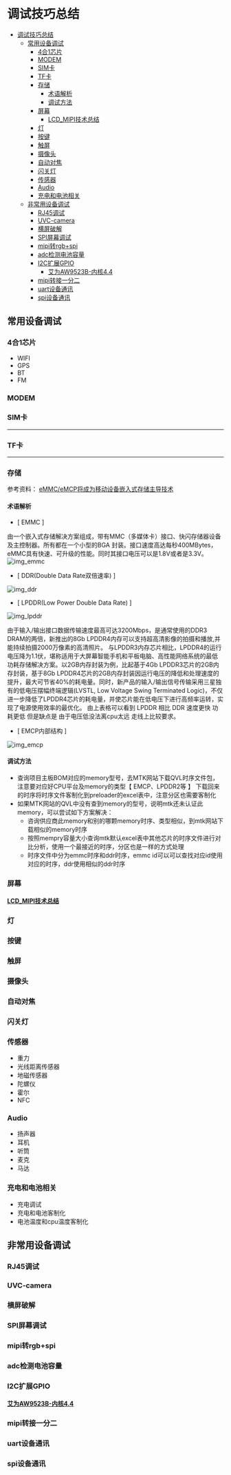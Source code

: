 # 调试技巧总结

- [调试技巧总结](#调试技巧总结)
  - [常用设备调试](#常用设备调试)
    - [4合1芯片](#4合1芯片)
    - [MODEM](#modem)
    - [SIM卡](#sim卡)
    - [TF卡](#tf卡)
    - [存储](#存储)
      - [术语解析](#术语解析)
      - [调试方法](#调试方法)
    - [屏幕](#屏幕)
      - [LCD_MIPI技术总结](#lcd_mipi技术总结)
    - [灯](#灯)
    - [按键](#按键)
    - [触屏](#触屏)
    - [摄像头](#摄像头)
    - [自动对焦](#自动对焦)
    - [闪关灯](#闪关灯)
    - [传感器](#传感器)
    - [Audio](#audio)
    - [充电和电池相关](#充电和电池相关)
  - [非常用设备调试](#非常用设备调试)
    - [RJ45调试](#rj45调试)
    - [UVC-camera](#uvc-camera)
    - [横屏破解](#横屏破解)
    - [SPI屏幕调试](#spi屏幕调试)
    - [mipi转rgb+spi](#mipi转rgbspi)
    - [adc检测电池容量](#adc检测电池容量)
    - [I2C扩展GPIO](#i2c扩展gpio)
      - [艾为AW9523B-内核4.4](#艾为aw9523b-内核44)
    - [mipi转接一分二](#mipi转接一分二)
    - [uart设备通讯](#uart设备通讯)
    - [spi设备通讯](#spi设备通讯)

## 常用设备调试

### 4合1芯片

- WIFI
- GPS
- BT
- FM

### MODEM

### SIM卡

---

### TF卡

---

### 存储

参考资料：
[eMMC/eMCP将成为移动设备嵌入式存储主导技术](http://blog.fang.com/39645797/16299159/articledetail.htm)

#### 术语解析

- [ EMMC ]

由一个嵌入式存储解决方案组成，带有MMC（多媒体卡）接口、快闪存储器设备及主控制器。所有都在一个小型的BGA 封装。接口速度高达每秒400MBytes，eMMC具有快速、可升级的性能。同时其接口电压可以是1.8V或者是3.3V。
![img_emmc](img/1F30CC48-68E1-4827-A140-2F490F81130B.png)

- [ DDR(Double Data Rate双倍速率) ]

![img_ddr](img/E67633D9-91C0-4D60-A0F7-D3561DF40716.png)

- [ LPDDR(Low Power Double Data Rate) ]

![img_lpddr](img/ECCCCFEF-DED1-44D4-93CF-0B409646DEF7.png)

由于输入/输出接口数据传输速度最高可达3200Mbps，是通常使用的DDR3 DRAM的两倍，新推出的8Gb LPDDR4内存可以支持超高清影像的拍摄和播放,并能持续拍摄2000万像素的高清照片。
与LPDDR3内存芯片相比，LPDDR4的运行电压降为1.1伏，堪称适用于大屏幕智能手机和平板电脑、高性能网络系统的最低功耗存储解决方案。以2GB内存封装为例，比起基于4Gb LPDDR3芯片的2GB内存封装，基于8Gb LPDDR4芯片的2GB内存封装因运行电压的降低和处理速度的提升，最大可节省40%的耗电量。同时，新产品的输入/输出信号传输采用三星独有的低电压摆幅终端逻辑(LVSTL, Low Voltage Swing Terminated Logic)，不仅进一步降低了LPDDR4芯片的耗电量，并使芯片能在低电压下进行高频率运转，实现了电源使用效率的最优化。
由上表格可以看到 LPDDR 相比 DDR 速度更快 功耗更低 但是缺点是 由于电压低没法离cpu太远 走线上比较要求。

- [ EMCP内部结构 ]

![img_emcp](img/20200427113408952.png)

#### 调试方法

- 查询项目主板BOM对应的memory型号，去MTK网站下载QVL时序文件包，注意要对应好CPU平台及memory的类型【 EMCP、LPDDR2等 】
下载回来的时序将时序文件客制化到preloader的excel表中，注意分区也需要客制化
- 如果MTK网站的QVL中没有查到memory的型号，说明mtk还未认证此memory，可以尝试如下方案解决：
  - 咨询供应商此memory和别的哪颗memory时序、类型相似，到mtk网站下载相似的memory时序
  - 按照mempry容量大小查询mtk默认excel表中其他芯片的时序文件进行对比分析，使用一个最接近的时序，分区也是一样的方式处理
  - 时序文件中分为emmc时序和ddr时序，emmc id可以可以查找对应id使用对应的时序，ddr使用相似的ddr时序

### 屏幕

#### [LCD_MIPI技术总结](lcd_mipi.md)

### 灯

### 按键

### 触屏

### 摄像头

### 自动对焦

### 闪关灯

### 传感器

- 重力
- 光线距离传感器
- 地磁传感器
- 陀螺仪
- 霍尔
- NFC

### Audio

- 扬声器
- 耳机
- 听筒
- 麦克
- 马达

### 充电和电池相关

- 充电调试
- 充电和电池客制化
- 电池温度和cpu温度客制化

## 非常用设备调试

### RJ45调试

### UVC-camera

### 横屏破解

### SPI屏幕调试

### mipi转rgb+spi

### adc检测电池容量

### I2C扩展GPIO

#### [艾为AW9523B-内核4.4](aw9523b/AW9523B内核4.4移植文档.md)

### mipi转接一分二

### uart设备通讯

### spi设备通讯
